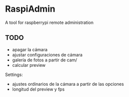 # RaspiAdmin

A tool for raspberrypi remote administration

## TODO

* apagar la cámara
* ajustar configuraciones de cámara
* galería de fotos a partir de cam/
* calcular preview

Settings:
* ajustes ordinarios de la cámara a partir de las opciones
* longitud del preview y fps
